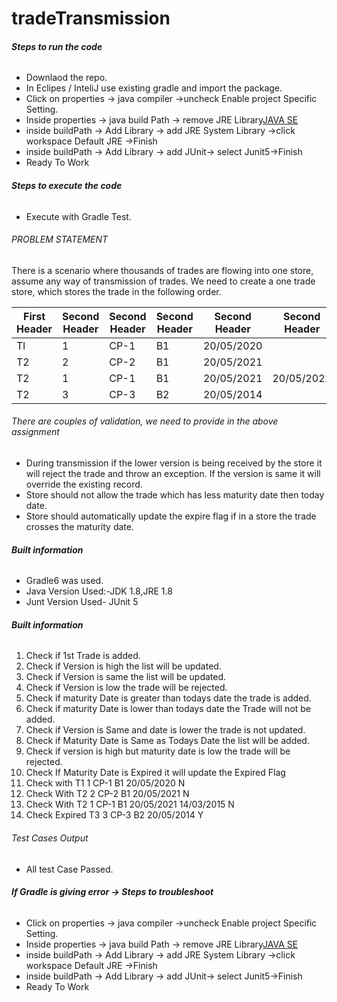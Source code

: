 # tradeTransmission

##### Steps to run the code <H6>
  - Downlaod the repo.
  - In Eclipes / InteliJ use existing gradle and import the package.
  - Click on properties -> java compiler ->uncheck Enable project Specific Setting.
  - Inside properties -> java build Path -> remove JRE Library[JAVA SE](unbound)
  - inside buildPath -> Add Library -> add JRE System Library ->click workspace Default JRE ->Finish
  - inside buildPath -> Add Library -> add JUnit-> select Junit5->Finish
  - Ready To Work

##### Steps to execute the code <H6>
  - Execute with Gradle Test.


###### PROBLEM STATEMENT <h6> 
  There is a scenario where thousands of trades are flowing into one store, assume any way of transmission of trades. We need to create a one trade store, which stores the trade     in the following order.
  


  First Header  | Second Header| Second Header| Second Header| Second Header| Second Header| Second Header
------------- | -------------| -------------| -------------| -------------| -------------| -------------
Tl  | 1| CP-1| B1| 20/05/2020| <today date>| N
T2  | 2| CP-2| B1| 20/05/2021| <today date>| N
T2  | 1| CP-1| B1| 20/05/2021| 20/05/2021| N
T2  | 3| CP-3| B2| 20/05/2014| <today date>| Y




###### There are couples of validation, we need to provide in the above assignment <h6> 
- During transmission if the lower version is being received by the store it will reject the trade and throw an exception. If the version is same it will override the existing record.
- Store should not allow the trade which has less maturity date then today date.
- Store should automatically update the expire flag if in a store the trade crosses the maturity date.

  
##### Built information <h6>
- Gradle6 was used.
- Java Version Used:-JDK 1.8,JRE 1.8
- Junt Version Used- JUnit 5

 ##### Built information <h6>
1. Check if 1st Trade is added.
2. Check if Version is high the list will be updated.
3. Check if Version is same the list will be updated.
4. Check if Version is low the trade will be rejected.
5. Check if maturity Date is greater than todays date the trade is added.
6. Check if maturity Date is lower than todays date the Trade will not be added.
7. Check if Version is Same and date is lower the trade is not updated.
8. Check if Maturity Date is Same as Todays Date the list will be added.
9. Check if version is high but maturity date is low the trade will be rejected.
10. Check If Maturity Date is Expired it will update the Expired Flag
11. Check with T1	1	CP-1	B1	20/05/2020	<today date>	N
12. Check With T2	2	CP-2	B1	20/05/2021	<today date>	N
13. Check With T2	1	CP-1	B1	20/05/2021	14/03/2015	N
14. Check Expired T3	3	CP-3	B2	20/05/2014	<today date>	Y
  
###### Test Cases Output <H6>
- All test Case Passed.


##### If Gradle is giving error -> Steps to troubleshoot <H6>
  - Click on properties -> java compiler ->uncheck Enable project Specific Setting.
  - Inside properties -> java build Path -> remove JRE Library[JAVA SE](unbound)
  - inside buildPath -> Add Library -> add JRE System Library ->click workspace Default JRE ->Finish
  - inside buildPath -> Add Library -> add JUnit-> select Junit5->Finish
  - Ready To Work

